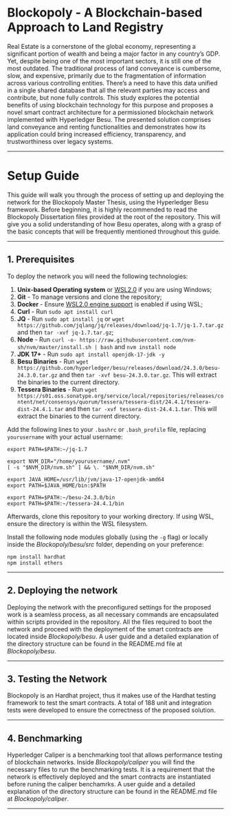 # Blockopoly - A Blockchain-based Approach to Land Registry

Real Estate is a cornerstone of the global economy, representing a significant portion of wealth and being a major factor in any country’s GDP. Yet, despite being one of the most important sectors, it is still one of the most outdated. The traditional process of land conveyance is cumbersome, slow, and expensive, primarily due to the fragmentation of information across various controlling entities. 
There’s a need to have this data unified in a single shared database that all the relevant parties may access and contribute, but none fully controls. This study explores the potential benefits of using blockchain technology for this purpose and proposes a novel smart contract architecture for a permissioned blockchain network implemented with Hyperledger Besu. 
The presented solution comprises land conveyance and renting functionalities and demonstrates how its application could bring increased efficiency, transparency, and trustworthiness over legacy systems.

---

# Setup Guide

This guide will walk you through the process of setting up and deploying the network for the Blockopoly Master Thesis, using the Hyperledger Besu framework.
Before beginning, it is highly recommended to read the Blockopoly Dissertation files provided at the root of the repository. This will give you a solid understanding of how Besu operates, along with a grasp of the basic concepts that will be frequently mentioned throughout this guide.

---

  ## 1. Prerequisites

To deploy the network you will need the following technologies:  
1. **Unix-based Operating system** or [WSL2.0](https://learn.microsoft.com/en-us/windows/wsl/install) if you are using Windows;
2. **Git** - To manage versions and clone the repository; 
3. **Docker** - Ensure [WSL2.0 engine support](https://docs.docker.com/desktop/wsl/) is enabled if using WSL;
4. **Curl** - Run `sudo apt install curl`
5. **JQ** - Run `sudo apt install jq` or `wget https://github.com/jqlang/jq/releases/download/jq-1.7/jq-1.7.tar.gz` and then `tar -xvf jq-1.7.tar.gz`;
6. **Node** - Run `curl -o- https://raw.githubusercontent.com/nvm-sh/nvm/master/install.sh | bash` and `nvm install node`
7. **JDK 17+** - Run `sudo apt install openjdk-17-jdk -y`
8. **Besu Binaries** - Run `wget https://github.com/hyperledger/besu/releases/download/24.3.0/besu-24.3.0.tar.gz` and then `tar -xvf besu-24.3.0.tar.gz`. This will extract the binaries to the current directory.
9. **Tessera Binaries** - Run `wget https://s01.oss.sonatype.org/service/local/repositories/releases/content/net/consensys/quorum/tessera/tessera-dist/24.4.1/tessera-dist-24.4.1.tar` and then `tar -xvf tessera-dist-24.4.1.tar`. This will extract the binaries to the current directory.

Add the following lines to your `.bashrc` or `.bash_profile` file, replacing `yourusername` with your actual username:

```
export PATH=$PATH:~/jq-1.7

export NVM_DIR="/home/yourusername/.nvm"
[ -s "$NVM_DIR/nvm.sh" ] && \. "$NVM_DIR/nvm.sh"

export JAVA_HOME=/usr/lib/jvm/java-17-openjdk-amd64
export PATH=$JAVA_HOME/bin:$PATH

export PATH=$PATH:~/besu-24.3.0/bin
export PATH=$PATH:~/tessera-24.4.1/bin
```
  
Afterwards, clone this repository to your working directory. If using WSL, ensure the directory is within the WSL filesystem.

Install the following node modules globally (using the `-g` flag) or locally inside the *Blockopoly/besu/src* folder, depending on your preference:
```
npm install hardhat
npm install ethers
```

---

  ## 2. Deploying the network
	
Deploying the network with the preconfigured settings for the proposed work is a seamless process, as all necessary commands are encapsulated within scripts provided in the repository. All the files required to boot the network and proceed with the deployment of the smart contracts are located inside *Blockopoly/besu*. A user guide and a detailed explanation of the directory structure can be found in the README.md file at *Blockopoly/besu*.

---

  ## 3. Testing the Network

Blockopoly is an Hardhat project, thus it makes use of the Hardhat testing framework to test the smart contracts. A total of 188 unit and integration tests were developed to ensure the correctness of the proposed solution.  

---

  ## 4. Benchmarking

Hyperledger Caliper is a benchmarking tool that allows performance testing of blockchain networks. Inside *Blockopoly/caliper* you will find the necessary files to run the benchmarking tests. It is a requirement that the network is effectively deployed and the smart contracts are instantiated before runing the caliper benchamrks. A user guide and a detailed explanation of the directory structure can be found in the README.md file at *Blockopoly/caliper*. 
  
---
